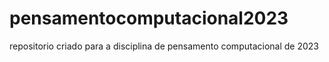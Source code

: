 # pensamentocomputacional2023
repositorio criado para a disciplina de pensamento computacional de 2023
